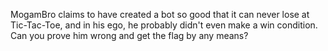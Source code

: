 MogamBro claims to have created a bot so good that it can never lose at Tic-Tac-Toe, and in his ego, he probably didn't even make a win condition. Can you prove him wrong and get the flag by any means?
